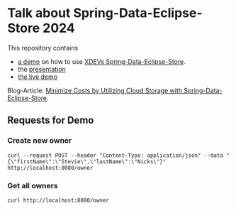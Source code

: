 # Talk about Spring-Data-Eclipse-Store 2024
This repository contains 
* [a demo](demo/) on how to use [XDEVs Spring-Data-Eclipse-Store](https://github.com/xdev-software/spring-data-eclipse-store).
* the [presentation](presentation/presentation.pdf)
* [the live demo](live/)

Blog-Article: [Minimize Costs by Utilizing Cloud Storage with Spring-Data-Eclipse-Store](https://foojay.io/today/minimize-costs-by-utilizing-cloud-storage-with-spring-data-eclipse-store/).

## Requests for Demo
### Create new owner
```curl --request POST --header "Content-Type: application/json" --data "{\"firstName\":\"Stevie\",\"lastName\":\"Nicks\"}" http://localhost:8080/owner```

### Get all owners
```curl http://localhost:8080/owner```